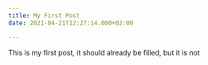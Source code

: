 ```yaml
---
title: My First Post
date: 2021-04-21T12:27:14.000+02:00

---
```

This is my first post, it should already be filled, but it is not